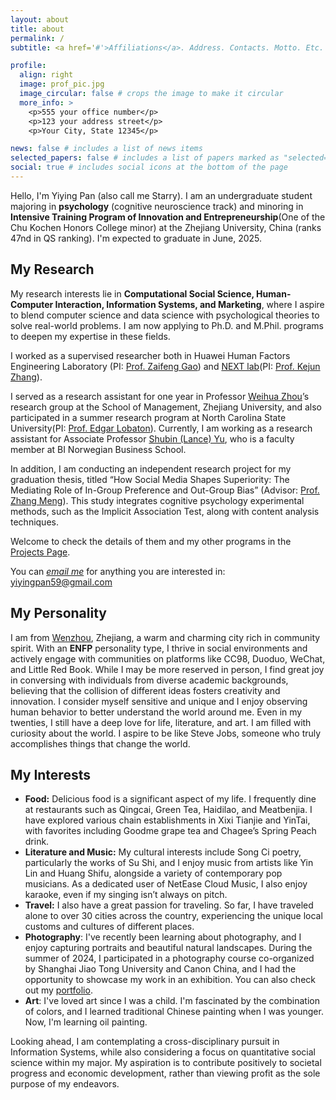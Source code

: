 ```yaml
---
layout: about
title: about
permalink: /
subtitle: <a href='#'>Affiliations</a>. Address. Contacts. Motto. Etc.

profile:
  align: right
  image: prof_pic.jpg
  image_circular: false # crops the image to make it circular
  more_info: >
    <p>555 your office number</p>
    <p>123 your address street</p>
    <p>Your City, State 12345</p>

news: false # includes a list of news items
selected_papers: false # includes a list of papers marked as "selected={true}"
social: true # includes social icons at the bottom of the page
---
```


Hello, I'm Yiying Pan (also call me Starry). I am an undergraduate student majoring in **psychology** (cognitive neuroscience track) and minoring in  **Intensive Training Program of Innovation and Entrepreneurship**(One of the Chu Kochen Honors College minor) at the Zhejiang University, China (ranks 47nd in QS ranking). I'm expected to graduate in June, 2025.

## My Research

My research interests lie in **Computational Social Science, Human-Computer Interaction, Information Systems, and Marketing**, where I aspire to blend computer science and data science with psychological theories to solve real-world problems. I am now applying to Ph.D. and M.Phil. programs to deepen my expertise in these fields.

I worked as a supervised researcher both in Huawei Human Factors Engineering Laboratory (PI: [Prof. Zaifeng Gao](https://person.zju.edu.cn/en/zaifengg)) and [NEXT lab](http://next.zju.edu.cn/people/zhang-ke-jun-2/)(PI: [Prof. Kejun Zhang](https://person.zju.edu.cn/zhangkejun)). 

I served as a research assistant for one year in Professor [Weihua Zhou](https://person.zju.edu.cn/en/whzhou)’s research group at the School of Management, Zhejiang University, and also participated in a summer research program at North Carolina State University(PI: [Prof. Edgar Lobaton](https://ece.ncsu.edu/people/ejlobato/)). Currently, I am working as a research assistant for Associate Professor [Shubin (Lance) Yu](https://www.shubinyu.com/home), who is a faculty member at BI Norwegian Business School. 

In addition, I am conducting an independent research project for my graduation thesis, titled “How Social Media Shapes Superiority: The Mediating Role of In-Group Preference and Out-Group Bias” (Advisor: [Prof.  Zhang Meng](https://person.zju.edu.cn/en/mz)). This study integrates cognitive psychology experimental methods, such as the Implicit Association Test, along with content analysis techniques.

Welcome to check the details of them and my other programs in the [Projects Page](https://kilig1210.github.io/Projects/).

You can *[email me](mailto:yiyingpan59@gmail.com)* for anything you are interested in: [yiyingpan59@gmail.com](mailto:yiyingpan59@gmail.com)

## My Personality

I am from [Wenzhou](https://zh.wikipedia.org/wiki/%E6%B8%A9%E5%B7%9E%E5%B8%82), Zhejiang, a warm and charming city rich in community spirit. With an **ENFP** personality type, I thrive in social environments and actively engage with communities on platforms like CC98, Duoduo, WeChat, and Little Red Book. While I may be more reserved in person, I find great joy in conversing with individuals from diverse academic backgrounds, believing that the collision of different ideas fosters creativity and innovation. I consider myself sensitive and unique and I enjoy observing human behavior to better understand the world around me. Even in my twenties, I still have a deep love for life, literature, and art. I am filled with curiosity about the world. I aspire to be like Steve Jobs, someone who truly accomplishes things that change the world.

## My Interests

- **Food:** Delicious food is a significant aspect of my life. I frequently dine at restaurants such as Qingcai, Green Tea, Haidilao, and Meatbenjia. I have explored various chain establishments in Xixi Tianjie and YinTai, with favorites including Goodme grape tea and Chagee’s Spring Peach drink. 
- **Literature and Music:** My cultural interests include Song Ci poetry, particularly the works of Su Shi, and I enjoy music from artists like Yin Lin and Huang Shifu, alongside a variety of contemporary pop musicians. As a dedicated user of NetEase Cloud Music, I also enjoy karaoke, even if my singing isn’t always on pitch.
- **Travel:** I also have a great passion for traveling. So far, I have traveled alone to over 30 cities across the country, experiencing the unique local customs and cultures of different places.
- **Photography**: I've recently been learning about photography, and I enjoy capturing portraits and beautiful natural landscapes. During the summer of 2024, I participated in a photography course co-organized by Shanghai Jiao Tong University and Canon China, and I had the opportunity to showcase my work in an exhibition. You can also check out my [portfolio](https://drive.google.com/file/d/1LS80MukI5_iutNYooSV-2bqP8B43I-OF/view?usp=sharing).
- **Art**: I've loved art since I was a child. I'm fascinated by the combination of colors, and I learned traditional Chinese painting when I was younger. Now, I'm learning oil painting.

Looking ahead, I am contemplating a cross-disciplinary pursuit in Information Systems, while also considering a focus on quantitative social science within my major. My aspiration is to contribute positively to societal progress and economic development, rather than viewing profit as the sole purpose of my endeavors.
